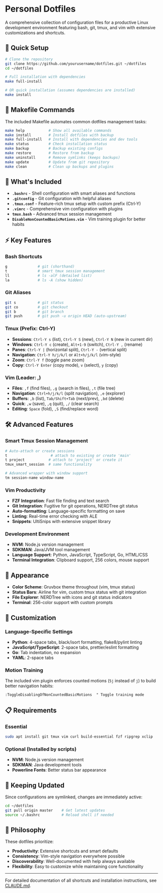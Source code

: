 # Personal Dotfiles

A comprehensive collection of configuration files for a productive Linux development environment featuring bash, git, tmux, and vim with extensive customizations and shortcuts.

## 🚀 Quick Setup

```bash
# Clone the repository
git clone https://github.com/yourusername/dotfiles.git ~/dotfiles
cd ~/dotfiles

# Full installation with dependencies
make full-install

# OR quick installation (assumes dependencies are installed)
make install
```

## 🔧 Makefile Commands

The included Makefile automates common dotfiles management tasks:

```bash
make help           # Show all available commands
make install        # Install dotfiles with backup
make full-install   # Install with dependencies and dev tools
make status         # Check installation status
make backup         # Backup existing configs
make restore        # Restore from backup
make uninstall      # Remove symlinks (keeps backups)
make update         # Update from git repository
make clean          # Clean up backups and plugins
```

## 📁 What's Included

- **`.bashrc`** - Shell configuration with smart aliases and functions
- **`.gitconfig`** - Git configuration with helpful aliases
- **`.tmux.conf`** - Feature-rich tmux setup with custom prefix (Ctrl-Y)
- **`.vimrc`** - Comprehensive vim configuration with plugins
- **`tmux.bash`** - Advanced tmux session management
- **`DisableNonCountedBasicMotions.vim`** - Vim training plugin for better habits

## ⚡ Key Features

### Bash Shortcuts
```bash
g              # git (shorthand)
t              # smart tmux session management
ll             # ls -alF (detailed list)
la             # ls -A (show hidden)
```

### Git Aliases
```bash
git s          # git status
git co         # git checkout  
git b          # git branch
git push       # git push -u origin HEAD (auto-upstream)
```

### Tmux (Prefix: Ctrl-Y)
- **Sessions**: `Ctrl-Y s` (list), `Ctrl-Y S` (new), `Ctrl-Y N` (new in current dir)
- **Windows**: `Ctrl-Y c` (create), `Alt+1-9` (switch), `Ctrl-Y ,` (rename)
- **Panes**: `Ctrl-Y |` (horizontal split), `Ctrl-Y -` (vertical split)
- **Navigation**: `Ctrl-Y h/j/k/l` or `Alt+h/j/k/l` (vim-style)
- **Zoom**: `Ctrl-Y f` (toggle pane zoom)
- **Copy**: `Ctrl-Y Enter` (copy mode), `v` (select), `y` (copy)

### Vim (Leader: ,)
- **Files**: `,f` (find files), `,g` (search in files), `,t` (file tree)
- **Navigation**: `Ctrl+h/j/k/l` (split navigation), `,e` (explorer)  
- **Buffers**: `,b` (list), `Tab/Shift+Tab` (next/prev), `,bd` (delete)
- **Quick**: `,w` (save), `,q` (quit), `,/` (clear search)
- **Editing**: `Space` (fold), `,S` (find/replace word)

## 🛠 Advanced Features

### Smart Tmux Session Management
```bash
# Auto-attach or create sessions
t                    # attach to existing or create 'main'
t project           # attach to 'project' or create it
tmux_smart_session  # same functionality

# Advanced wrapper with window support  
tm session-name window-name
```

### Vim Productivity
- **FZF Integration**: Fast file finding and text search
- **Git Integration**: Fugitive for git operations, NERDTree git status
- **Auto-formatting**: Language-specific formatting on save
- **Linting**: Real-time error checking with ALE
- **Snippets**: UltiSnips with extensive snippet library

### Development Environment
- **NVM**: Node.js version management
- **SDKMAN**: Java/JVM tool management  
- **Language Support**: Python, JavaScript, TypeScript, Go, HTML/CSS
- **Terminal Integration**: Clipboard support, 256 colors, mouse support

## 🎨 Appearance

- **Color Scheme**: Gruvbox theme throughout (vim, tmux status)
- **Status Bars**: Airline for vim, custom tmux status with git integration
- **File Explorer**: NERDTree with icons and git status indicators
- **Terminal**: 256-color support with custom prompts

## 🔧 Customization

### Language-Specific Settings
- **Python**: 4-space tabs, black/isort formatting, flake8/pylint linting
- **JavaScript/TypeScript**: 2-space tabs, prettier/eslint formatting
- **Go**: Tab indentation, no expansion
- **YAML**: 2-space tabs

### Motion Training
The included vim plugin enforces counted motions (`5j` instead of `j`) to build better navigation habits:
```vim
:ToggleDisablingOfNonCountedBasicMotions  " Toggle training mode
```

## 📋 Requirements

### Essential
```bash
sudo apt install git tmux vim curl build-essential fzf ripgrep xclip
```

### Optional (Installed by scripts)
- **NVM**: Node.js version management
- **SDKMAN**: Java development tools
- **Powerline Fonts**: Better status bar appearance

## 🔄 Keeping Updated

Since configurations are symlinked, changes are immediately active:

```bash
cd ~/dotfiles
git pull origin master    # Get latest updates
source ~/.bashrc          # Reload shell if needed
```

## 🎯 Philosophy

These dotfiles prioritize:
- **Productivity**: Extensive shortcuts and smart defaults
- **Consistency**: Vim-style navigation everywhere possible  
- **Discoverability**: Well-documented with help always available
- **Flexibility**: Easy to customize while maintaining core functionality

---

For detailed documentation of all shortcuts and installation instructions, see [CLAUDE.md](CLAUDE.md).